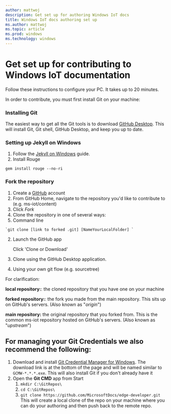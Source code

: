 ```yaml
---
author: mattwoj
description: Get set up for authoring Windows IoT docs 
title: Windows IoT docs authoring set up
ms.author: mattwoj
ms.topic: article
ms.prod: windows
ms.technology: windows
---
```


# Get set up for contributing to Windows IoT documentation 

Follow these instructions to configure your PC. It takes up to 20 minutes.

In order to contribute, you must first install Git on your machine:

### Installing Git 

The easiest way to get all the Git tools is to download [GitHub Desktop](https://desktop.github.com/).  This will install Git, Git shell, GitHub Desktop, and keep you up to date.

### Setting up Jekyll on Windows
1. Follow the [Jekyll on Windows](http://jekyllrb.com/docs/windows/) guide. 
2. Install Rouge
  
  `gem install rouge --no-ri`

### Fork the repository

1. Create a [GitHub](https://github.com/) account 
2. From GitHub Home, navigate to the repository you'd like to contribute to (e.g. ms-iot/content)
3. Click *Fork* 
4. Clone the repository in one of several ways: 
  1. Command line 
  
    `git clone [link to forked .git] [NameYourLocalFolder] `
  2. Launch the GitHub app 
  
     Click 'Clone or Download'
     

  3. Clone using the GitHub Desktop application. 
  4. Using your own git flow (e.g. sourcetree) 
 

For clarification:

**local repository:**: the cloned repository that you have one on your machine 

**forked repository:**: the fork you made from the main repository. This sits up on GitHub's servers. (Also known as "*origin*") 

**main repository:** the original repository that you forked from. This is the common ms-iot repository hosted on GitHub's servers. (Also known as "*upstream*") 


## For managing your Git Credentials we also recommend the following:

1. Download and install [Git Credential Manager for Windows](https://github.com/Microsoft/Git-Credential-Manager-for-Windows/releases/latest). The download link is at the bottom of the page and will be named similar to `GCMW-*.*.*.exe`. This will also install Git if you don't already have it
2. Open the **Git CMD** app from Start
    1. `mkdir C:\GitRepos\`
    2. `cd C:\GitRepos\`
    3. `git clone https://github.com/MicrosoftDocs/edge-developer.git`
    	This will create a local clone of the repo on your machine where you can do your authoring and then push back to the remote repo.
   
